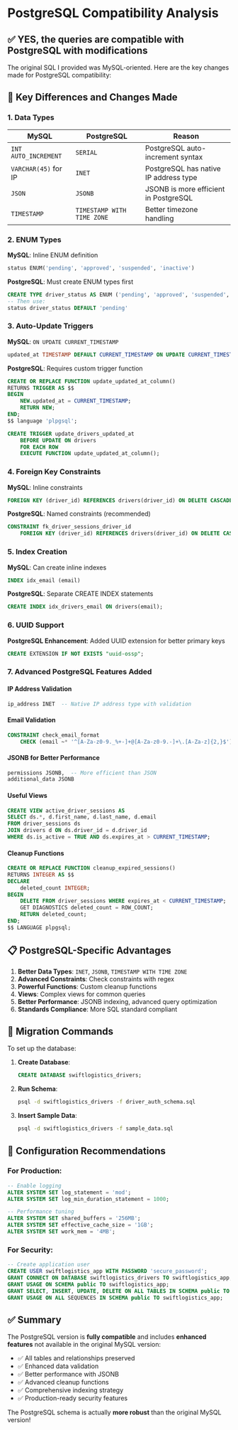 # PostgreSQL Compatibility Analysis

## ✅ **YES, the queries are compatible with PostgreSQL with modifications**

The original SQL I provided was MySQL-oriented. Here are the key changes made for PostgreSQL compatibility:

## 🔄 **Key Differences and Changes Made**

### 1. **Data Types**
| MySQL | PostgreSQL | Reason |
|-------|------------|---------|
| `INT AUTO_INCREMENT` | `SERIAL` | PostgreSQL auto-increment syntax |
| `VARCHAR(45)` for IP | `INET` | PostgreSQL has native IP address type |
| `JSON` | `JSONB` | JSONB is more efficient in PostgreSQL |
| `TIMESTAMP` | `TIMESTAMP WITH TIME ZONE` | Better timezone handling |

### 2. **ENUM Types**
**MySQL**: Inline ENUM definition
```sql
status ENUM('pending', 'approved', 'suspended', 'inactive')
```

**PostgreSQL**: Must create ENUM types first
```sql
CREATE TYPE driver_status AS ENUM ('pending', 'approved', 'suspended', 'inactive');
-- Then use:
status driver_status DEFAULT 'pending'
```

### 3. **Auto-Update Triggers**
**MySQL**: `ON UPDATE CURRENT_TIMESTAMP`
```sql
updated_at TIMESTAMP DEFAULT CURRENT_TIMESTAMP ON UPDATE CURRENT_TIMESTAMP
```

**PostgreSQL**: Requires custom trigger function
```sql
CREATE OR REPLACE FUNCTION update_updated_at_column()
RETURNS TRIGGER AS $$
BEGIN
    NEW.updated_at = CURRENT_TIMESTAMP;
    RETURN NEW;
END;
$$ language 'plpgsql';

CREATE TRIGGER update_drivers_updated_at 
    BEFORE UPDATE ON drivers 
    FOR EACH ROW 
    EXECUTE FUNCTION update_updated_at_column();
```

### 4. **Foreign Key Constraints**
**MySQL**: Inline constraints
```sql
FOREIGN KEY (driver_id) REFERENCES drivers(driver_id) ON DELETE CASCADE
```

**PostgreSQL**: Named constraints (recommended)
```sql
CONSTRAINT fk_driver_sessions_driver_id 
    FOREIGN KEY (driver_id) REFERENCES drivers(driver_id) ON DELETE CASCADE
```

### 5. **Index Creation**
**MySQL**: Can create inline indexes
```sql
INDEX idx_email (email)
```

**PostgreSQL**: Separate CREATE INDEX statements
```sql
CREATE INDEX idx_drivers_email ON drivers(email);
```

### 6. **UUID Support**
**PostgreSQL Enhancement**: Added UUID extension for better primary keys
```sql
CREATE EXTENSION IF NOT EXISTS "uuid-ossp";
```

### 7. **Advanced PostgreSQL Features Added**

#### **IP Address Validation**
```sql
ip_address INET  -- Native IP address type with validation
```

#### **Email Validation**
```sql
CONSTRAINT check_email_format 
    CHECK (email ~* '^[A-Za-z0-9._%+-]+@[A-Za-z0-9.-]+\.[A-Za-z]{2,}$')
```

#### **JSONB for Better Performance**
```sql
permissions JSONB,  -- More efficient than JSON
additional_data JSONB
```

#### **Useful Views**
```sql
CREATE VIEW active_driver_sessions AS
SELECT ds.*, d.first_name, d.last_name, d.email
FROM driver_sessions ds
JOIN drivers d ON ds.driver_id = d.driver_id
WHERE ds.is_active = TRUE AND ds.expires_at > CURRENT_TIMESTAMP;
```

#### **Cleanup Functions**
```sql
CREATE OR REPLACE FUNCTION cleanup_expired_sessions()
RETURNS INTEGER AS $$
DECLARE
    deleted_count INTEGER;
BEGIN
    DELETE FROM driver_sessions WHERE expires_at < CURRENT_TIMESTAMP;
    GET DIAGNOSTICS deleted_count = ROW_COUNT;
    RETURN deleted_count;
END;
$$ LANGUAGE plpgsql;
```

## 📋 **PostgreSQL-Specific Advantages**

1. **Better Data Types**: `INET`, `JSONB`, `TIMESTAMP WITH TIME ZONE`
2. **Advanced Constraints**: Check constraints with regex
3. **Powerful Functions**: Custom cleanup functions
4. **Views**: Complex views for common queries
5. **Better Performance**: JSONB indexing, advanced query optimization
6. **Standards Compliance**: More SQL standard compliant

## 🚀 **Migration Commands**

To set up the database:

1. **Create Database**:
   ```sql
   CREATE DATABASE swiftlogistics_drivers;
   ```

2. **Run Schema**:
   ```bash
   psql -d swiftlogistics_drivers -f driver_auth_schema.sql
   ```

3. **Insert Sample Data**:
   ```bash
   psql -d swiftlogistics_drivers -f sample_data.sql
   ```

## 🔧 **Configuration Recommendations**

### **For Production**:
```sql
-- Enable logging
ALTER SYSTEM SET log_statement = 'mod';
ALTER SYSTEM SET log_min_duration_statement = 1000;

-- Performance tuning
ALTER SYSTEM SET shared_buffers = '256MB';
ALTER SYSTEM SET effective_cache_size = '1GB';
ALTER SYSTEM SET work_mem = '4MB';
```

### **For Security**:
```sql
-- Create application user
CREATE USER swiftlogistics_app WITH PASSWORD 'secure_password';
GRANT CONNECT ON DATABASE swiftlogistics_drivers TO swiftlogistics_app;
GRANT USAGE ON SCHEMA public TO swiftlogistics_app;
GRANT SELECT, INSERT, UPDATE, DELETE ON ALL TABLES IN SCHEMA public TO swiftlogistics_app;
GRANT USAGE ON ALL SEQUENCES IN SCHEMA public TO swiftlogistics_app;
```

## ✅ **Summary**

The PostgreSQL version is **fully compatible** and includes **enhanced features** not available in the original MySQL version:

- ✅ All tables and relationships preserved
- ✅ Enhanced data validation
- ✅ Better performance with JSONB
- ✅ Advanced cleanup functions
- ✅ Comprehensive indexing strategy
- ✅ Production-ready security features

The PostgreSQL schema is actually **more robust** than the original MySQL version!
